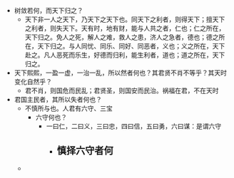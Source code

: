- 树敛若何，而天下归之？
	- 天下非一人之天下，乃天下之天下也。同天下之利者，则得天下；擅天下之利者，则失天下。天有时，地有财，能与人共之者，仁也；仁之所在，天下归之。免人之死，解人之难，救人之患，济人之急者，德也；德之所在，天下归之。与人同忧、同乐、同好、同恶者，义也；义之所在，天下赴之。凡人恶死而乐生，好德而归利，能生利者，道也；道之所在，天下归之。
- 天下熙熙，一盈一虚，一治一乱，所以然者何也？其君贤不肖不等乎？其天时变化自然乎？
	- 君不肖，则国危而民乱；君贤圣，则国安而民治。祸福在君，不在天时
- 君国主民者，其所以失者何也？
	- 不慎所与也。人君有六守、三宝
		- 六守何也？
			- 一曰仁，二曰义，三曰忠，四曰信，五曰勇，六曰谋：是谓六守
				- 慎择六守者何
					-
	-